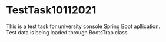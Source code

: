 # TestTask10112021
This is a test task for university console Spring Boot apllication.\
Test data is being loaded through BootsTrap class
